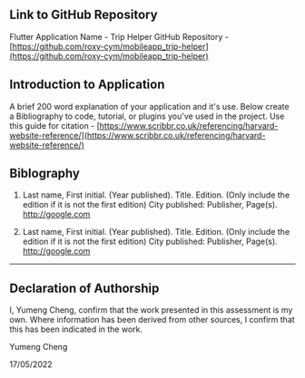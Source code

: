 ## Link to GitHub Repository

Flutter Application Name - Trip Helper
GitHub Repository - [https://github.com/roxy-cym/mobileapp_trip-helper](https://github.com/roxy-cym/mobileapp_trip-helper)

## Introduction to Application

A brief 200 word explanation of your application and it's use.  Below create a Bibliography to code, tutorial, or plugins you've used in the project. Use this guide
for citation - [https://www.scribbr.co.uk/referencing/harvard-website-reference/](https://www.scribbr.co.uk/referencing/harvard-website-reference/)

## Biblography

1. Last name, First initial. (Year published). Title. Edition. (Only include the edition if it is not the first edition) City published: Publisher, Page(s). <http://google.com>

2. Last name, First initial. (Year published). Title. Edition. (Only include the edition if it is not the first edition) City published: Publisher, Page(s).  <http://google.com>

----

## Declaration of Authorship

I, Yumeng Cheng, confirm that the work presented in this assessment is my own. Where information has been derived from other sources, I confirm that this has been indicated in the work.


Yumeng Cheng

17/05/2022
